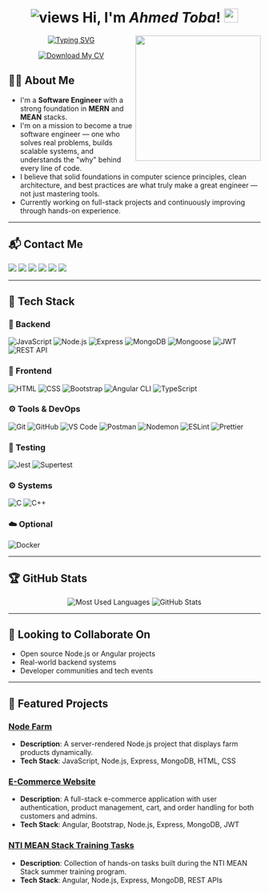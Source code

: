 <h1 align="center">
   <img src="https://komarev.com/ghpvc/?username=ahmedtoba74&show_icons=true&locale=en&layout=compact&theme=radical&style=for-the-badge&color=blue" alt="views" />
   Hi, I'm <em>Ahmed Toba</em>! 
   <img width="28" src="https://media.giphy.com/media/hvRJCLFzcasrR4ia7z/giphy.gif">
</h1>

<img width="250" align="right" src="https://media.tenor.com/uYP_Nkq8VPsAAAAd/coding-hello-world.gif">

<!-- Typing SVG by DenverCoder1 -->
<p align="center">
  <a href="https://git.io/typing-svg"><img src="https://readme-typing-svg.herokuapp.com?font=Fira+Code&duration=4000&pause=500&width=435&lines=MERN+%2F+MEAN+Stack+Software+Engineer;Solid+Foundations+%7C+Real+Problem+Solver" alt="Typing SVG" /></a>
</p> 

<p align="center">
  <a href="./assets/Ahmed-Toba-Backend-CV.pdf" target="_blank">
    <img src="https://img.shields.io/badge/Download%20My%20CV-blue?style=for-the-badge&logo=github" alt="Download My CV" />
  </a>
</p>

## 👨‍💻 About Me

- I'm a **Software Engineer** with a strong foundation in **MERN** and **MEAN** stacks.
- I'm on a mission to become a true software engineer — one who solves real problems, builds scalable systems, and understands the "why" behind every line of code.
- I believe that solid foundations in computer science principles, clean architecture, and best practices are what truly make a great engineer — not just mastering tools.
- Currently working on full-stack projects and continuously improving through hands-on experience.

---

## 📬 Contact Me

<a href="mailto:ahmdtwbt22@gmail.com"><img src="https://img.shields.io/badge/Gmail-D14836?style=for-the-badge&logo=gmail&logoColor=white"/></a>
<a href="https://www.linkedin.com/in/ahmed-toba-135287239" target="_blank"><img src="https://img.shields.io/badge/-Linkedin-0077B5?style=for-the-badge&logo=Linkedin&logoColor=white"/></a>
<a href="https://t.me/abutoba74" target="_blank"><img src="https://img.shields.io/badge/-Telegram-0077B5?style=for-the-badge&logo=Telegram&logoColor=white"/></a>
<a href="https://x.com/Abutoba74" target="_blank"><img src="https://img.shields.io/badge/-Twitter-1DA1F2?style=for-the-badge&logo=twitter&logoColor=white"/></a>
<a href="https://www.facebook.com/profile.php?id=100027132073105" target="_blank"><img src="https://img.shields.io/badge/Facebook-1877F2?style=for-the-badge&logo=facebook&logoColor=white"/></a>
<a href="https://www.hackerrank.com/profile/ahmdtwbt22" target="_blank"><img src="https://img.shields.io/badge/-Hackerrank-2EC866?style=for-the-badge&logo=HackerRank&logoColor=white"/></a>

---

## 🧰 Tech Stack

### 🧱 Backend
![JavaScript](https://img.shields.io/badge/JavaScript-FFDD00?style=for-the-badge&logo=javascript&logoColor=white)
![Node.js](https://img.shields.io/badge/Node.js-339933?style=for-the-badge&logo=node.js&logoColor=white)
![Express](https://img.shields.io/badge/Express-000000?style=for-the-badge&logo=express&logoColor=white)
![MongoDB](https://img.shields.io/badge/MongoDB-47A248?style=for-the-badge&logo=mongodb&logoColor=white)
![Mongoose](https://img.shields.io/badge/Mongoose-880000?style=for-the-badge&logoColor=white)
![JWT](https://img.shields.io/badge/JWT-000000?style=for-the-badge&logo=jsonwebtokens&logoColor=white)
![REST API](https://img.shields.io/badge/REST_API-FF6F00?style=for-the-badge&logoColor=white)

### 🎨 Frontend
![HTML](https://img.shields.io/badge/HTML-E34F26?style=for-the-badge&logo=html5&logoColor=white)
![CSS](https://img.shields.io/badge/CSS-1572B6?style=for-the-badge&logo=css3&logoColor=white)
![Bootstrap](https://img.shields.io/badge/Bootstrap-7952B3?style=for-the-badge&logo=bootstrap&logoColor=white)
![Angular CLI](https://img.shields.io/badge/Angular_CLI-DD0031?style=for-the-badge&logo=angular&logoColor=white)
![TypeScript](https://img.shields.io/badge/TypeScript-3178C6?style=for-the-badge&logo=typescript&logoColor=white)

### ⚙️ Tools & DevOps
![Git](https://img.shields.io/badge/GIT-E44C30?style=for-the-badge&logo=git&logoColor=white)
![GitHub](https://img.shields.io/badge/GitHub-100000?style=for-the-badge&logo=github&logoColor=white)
![VS Code](https://img.shields.io/badge/VSCode-0078D4?style=for-the-badge&logo=visual%20studio%20code&logoColor=white)
![Postman](https://img.shields.io/badge/Postman-FF6C37?style=for-the-badge&logo=postman&logoColor=white)
![Nodemon](https://img.shields.io/badge/Nodemon-76D04B?style=for-the-badge&logo=nodemon&logoColor=white)
![ESLint](https://img.shields.io/badge/ESLint-4B32C3?style=for-the-badge&logo=eslint&logoColor=white)
![Prettier](https://img.shields.io/badge/Prettier-F7B93E?style=for-the-badge&logo=prettier&logoColor=black)

### 🧪 Testing
![Jest](https://img.shields.io/badge/Jest-C21325?style=for-the-badge&logo=jest&logoColor=white)
![Supertest](https://img.shields.io/badge/Supertest-333?style=for-the-badge&logoColor=white)

### ⚙️ Systems
![C](https://img.shields.io/badge/C-00599C?style=for-the-badge&logo=c&logoColor=white)
![C++](https://img.shields.io/badge/C%2B%2B-00599C?style=for-the-badge&logo=c%2B%2B&logoColor=white)

### ☁️ Optional
![Docker](https://img.shields.io/badge/Docker-2496ED?style=for-the-badge&logo=docker&logoColor=white)

---

## 🏆 GitHub Stats

<div align="center">
  <img src="https://github-readme-stats.vercel.app/api/top-langs?username=ahmedtoba74&show_icons=true&locale=en&layout=compact&theme=radical" alt="Most Used Languages" />
  <img src="https://github-readme-stats.vercel.app/api?username=ahmedtoba74&show_icons=true&theme=radical" alt="GitHub Stats" />
</div>

---

## 🌟 Looking to Collaborate On
- Open source Node.js or Angular projects
- Real-world backend systems
- Developer communities and tech events

---

## 🚀 Featured Projects

### **[Node Farm](https://github.com/ahmedtoba74/Node-Farm)**
- **Description**: A server-rendered Node.js project that displays farm products dynamically.
- **Tech Stack**: JavaScript, Node.js, Express, MongoDB, HTML, CSS

### **[E-Commerce Website](https://github.com/ahmedtoba74/E-Commerce-App)**  
- **Description**: A full-stack e-commerce application with user authentication, product management, cart, and order handling for both customers and admins.  
- **Tech Stack**: Angular, Bootstrap, Node.js, Express, MongoDB, JWT

### **[NTI MEAN Stack Training Tasks](https://github.com/ahmedtoba74/NTI_MEANSTACK_TASKS)**
- **Description**: Collection of hands-on tasks built during the NTI MEAN Stack summer training program.
- **Tech Stack**: Angular, Node.js, Express, MongoDB, REST APIs
